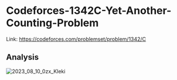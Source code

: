 # Codeforces-1342C-Yet-Another-Counting-Problem
Link: https://codeforces.com/problemset/problem/1342/C
## Analysis
![2023_08_10_0zx_Kleki](https://github.com/mgalang229/Codeforces-1342C-Yet-Another-Counting-Problem/assets/51401355/de32f7c9-8469-4a28-b869-babad67d162a)
